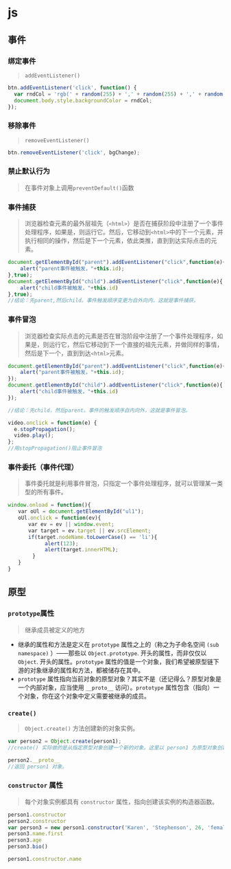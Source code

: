 # js


## 事件
### 绑定事件
>`addEventListener()`
```js
btn.addEventListener('click', function() {
  var rndCol = 'rgb(' + random(255) + ',' + random(255) + ',' + random(255) + ')';
  document.body.style.backgroundColor = rndCol;
});
```
### 移除事件
>`removeEventListener()`
```js
btn.removeEventListener('click', bgChange);
```
### 禁止默认行为
> 在事件对象上调用`preventDefault()`函数

### 事件捕获
> 浏览器检查元素的最外层祖先（`<html>`）是否在捕获阶段中注册了一个事件处理程序，如果是，则运行它。然后，它移动到`<html>`中的下一个元素，并执行相同的操作，然后是下一个元素，依此类推，直到到达实际点击的元素。
```js
document.getElementById("parent").addEventListener("click",function(e){
    alert("parent事件被触发，"+this.id);
},true);
document.getElementById("child").addEventListener("click",function(e){
    alert("child事件被触发，"+this.id)
},true);
//结论：先parent,然后child。事件触发顺序变更为自外向内，这就是事件捕获。

```

### 事件冒泡
> 浏览器检查实际点击的元素是否在冒泡阶段中注册了一个事件处理程序，如果是，则运行它，然后它移动到下一个直接的祖先元素，并做同样的事情，然后是下一个，直到到达`<html>`元素。

```js
document.getElementById("parent").addEventListener("click",function(e){
    alert("parent事件被触发，"+this.id);
});
document.getElementById("child").addEventListener("click",function(e){
    alert("child事件被触发，"+this.id)
});

//结论：先child，然后parent。事件的触发顺序自内向外，这就是事件冒泡。

video.onclick = function(e) {
  e.stopPropagation();
  video.play();
};
//用stopPropagation()阻止事件冒泡
```

### 事件委托（事件代理）
> 事件委托就是利用事件冒泡，只指定一个事件处理程序，就可以管理某一类型的所有事件。

```js
window.onload = function(){
　　var oUl = document.getElementById("ul1");
　　oUl.onclick = function(ev){
　　　　var ev = ev || window.event;
　　　　var target = ev.target || ev.srcElement;
　　　　if(target.nodeName.toLowerCase() == 'li'){
            alert(123);
            alert(target.innerHTML);
        }
　　}
}
```


## 原型


### `prototype`属性
> 继承成员被定义的地方
- 继承的属性和方法是定义在 `prototype` 属性之上的（称之为子命名空间 `(sub namespace)` ）——那些以 `Object.prototype`. 开头的属性，而非仅仅以 `Object`. 开头的属性。`prototype` 属性的值是一个对象，我们希望被原型链下游的对象继承的属性和方法，都被储存在其中。
- `prototype` 属性指向当前对象的原型对象？其实不是（还记得么？原型对象是一个内部对象，应当使用 `__proto__` 访问）。`prototype` 属性包含（指向）一个对象，你在这个对象中定义需要被继承的成员。

### `create()`
>  `Object.create()` 方法创建新的对象实例。
```js
var person2 = Object.create(person1);
//create() 实际做的是从指定原型对象创建一个新的对象。这里以 person1 为原型对象创建了 person2 对象。

person2.__proto__
//返回 person1 对象。

```

### `constructor` 属性
> 每个对象实例都具有 `constructor` 属性，指向创建该实例的构造器函数。
```js
person1.constructor
person2.constructor
var person3 = new person1.constructor('Karen', 'Stephenson', 26, 'female', ['playing drums', 'mountain climbing']);
person3.name.first
person3.age
person3.bio()

person1.constructor.name

```
